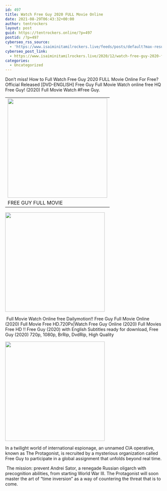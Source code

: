 ```yaml
---
id: 497
title: Watch Free Guy 2020 FULL Movie Online
date: 2021-08-29T06:43:32+00:00
author: tentrockers
layout: post
guid: https://tentrockers.online/?p=497
postid: /?p=497
cyberseo_rss_source:
  - 'https://www.isaiminitamilrockers.live/feeds/posts/default?max-results=150&start-index=151'
cyberseo_post_link:
  - https://www.isaiminitamilrockers.live/2020/12/watch-free-guy-2020-full-movie-online.html
categories:
  - Uncategorized
---
```

<meta content="Don't miss! How to Full Watch Free Guy 2020 FULL Movie Online For Free? Official Released [DVD-ENGLISH] Free Guy Full Movie Watch online..." name="twitter:description" />

  


<center>
</center>

Don&#8217;t miss! How to Full Watch Free Guy 2020 FULL Movie Online For Free? Official Released [DVD-ENGLISH] Free Guy Full Movie Watch online free HQ Free Guy! (2020) Full Movie Watch #Free Guy.<ins data-width="0" data-height="0" class="e5a72b1a3f3" data-domain="//aaaaaco.com" data-affquery="/1a8e9d659a/5a72b1a3f3/?placementName=default"></ins>

<table align="center" cellpadding="0" cellspacing="0" class="tr-caption-container">
  <tr>
    <td>
      <a href="https://1.bp.blogspot.com/-yRkWdchV0YI/X82eFJDuplI/AAAAAAAAABA/AQGVX0H05TcFSwOCf9vGlVLkQt3XmMN_QCLcBGAsYHQ/s1359/Free-Guy-full%2Bmovie.jpg" imageanchor="1"><img border="0" data-original-height="1359" data-original-width="1000" height="320" src="https://1.bp.blogspot.com/-yRkWdchV0YI/X82eFJDuplI/AAAAAAAAABA/AQGVX0H05TcFSwOCf9vGlVLkQt3XmMN_QCLcBGAsYHQ/s320/Free-Guy-full%2Bmovie.jpg" /></a>
    </td>
  </tr>
  
  <tr>
    <td class="tr-caption">
      FREE GUY FULL MOVIE
    </td>
  </tr>
</table>



<div class="separator">
  <a href="https://aaaaaco.com/b7e8e06d99/3663e99ffe/?placementName=default" imageanchor="1" target="_blank" rel="noopener"><img border="0" data-original-height="166" data-original-width="800" src="https://1.bp.blogspot.com/-AhTrVL-3-7k/X82eR3HstRI/AAAAAAAAABE/sQCn7-hD5UYeuh9zAh7DybmuAuwd0Q4bACLcBGAsYHQ/s320/unnamed.gif" width="320" /></a>
</div>

&nbsp;Full Movie Watch Online free Dailymotion!! Free Guy Full Movie Online (2020) Full Movie Free HD.720Px|Watch Free Guy Online (2020) Full Movies Free HD !! Free Guy (2020) with English Subtitles ready for download, Free Guy (2020) 720p, 1080p, BrRip, DvdRip, High Quality<ins data-width="0" data-height="0" class="e5a72b1a3f3" data-domain="//aaaaaco.com" data-affquery="/1a8e9d659a/5a72b1a3f3/?placementName=default"></ins>

<div class="separator">
  <a href="https://aaaaaco.com/b7e8e06d99/3663e99ffe/?placementName=default" imageanchor="1" target="_blank" rel="noopener"><img border="0" data-original-height="166" data-original-width="800" src="https://1.bp.blogspot.com/-g7ubYCEwe9g/X82ea9Va5cI/AAAAAAAAABM/Wg1I-cgp7l8tJ0QLYyIc6GFc-4RUfVbIACLcBGAsYHQ/s320/unnamed.gif" width="320" /></a>
</div>

In a twilight world of international espionage, an unnamed CIA operative, known as The Protagonist, is recruited by a mysterious organization called Free Guy to participate in a global assignment that unfolds beyond real time.<ins data-width="0" data-height="0" class="e5a72b1a3f3" data-domain="//aaaaaco.com" data-affquery="/1a8e9d659a/5a72b1a3f3/?placementName=default"></ins>

&nbsp;The mission: prevent Andrei Sator, a renegade Russian oligarch with precognition abilities, from starting World War III. The Protagonist will soon master the art of &#8220;time inversion&#8221; as a way of countering the threat that is to come.

<center>
</center>